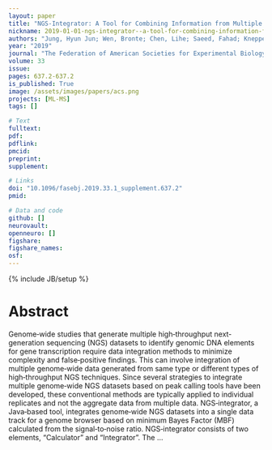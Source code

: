 ```yaml
---
layout: paper
title: "NGS‐Integrator: A Tool for Combining Information from Multiple Genome‐Wide NGS Data Tracks Using Minimum Bayes Factors"
nickname: 2019-01-01-ngs‐integrator--a-tool-for-combining-information-from-multiple-genome‐wide-ngs-data-tracks-using-minimum-bayes-factors
authors: "Jung, Hyun Jun; Wen, Bronte; Chen, Lihe; Saeed, Fahad; Knepper, Mark A; "
year: "2019"
journal: "The Federation of American Societies for Experimental Biology The FASEB Journal"
volume: 33
issue:
pages: 637.2-637.2
is_published: True
image: /assets/images/papers/acs.png
projects: [ML-MS]
tags: []

# Text
fulltext:
pdf:
pdflink:
pmcid:
preprint: 
supplement:

# Links
doi: "10.1096/fasebj.2019.33.1_supplement.637.2"
pmid:

# Data and code
github: []
neurovault:
openneuro: []
figshare:
figshare_names:
osf:
---
```

{% include JB/setup %}

# Abstract

Genome‐wide studies that generate multiple high‐throughput next‐generation sequencing (NGS) datasets to identify genomic DNA elements for gene transcription require data integration methods to minimize complexity and false‐positive findings. This can involve integration of multiple genome‐wide data generated from same type or different types of high‐throughput NGS techniques. Since several strategies to integrate multiple genome‐wide NGS datasets based on peak calling tools have been developed, these conventional methods are typically applied to individual replicates and not the aggregate data from multiple data. NGS‐integrator, a Java‐based tool, integrates genome‐wide NGS datasets into a single data track for a genome browser based on minimum Bayes Factor (MBF) calculated from the signal‐to‐noise ratio. NGS‐integrator consists of two elements, “Calculator” and “Integrator”. The …
